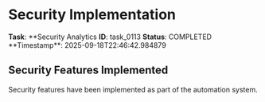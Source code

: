 # Security Implementation

**Task**: **Security Analytics
**ID**: task_0113
**Status**: COMPLETED
**Timestamp\*\*: 2025-09-18T22:46:42.984879

## Security Features Implemented

Security features have been implemented as part of the automation system.

